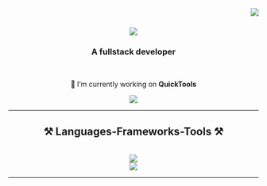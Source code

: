 <img align="right" src="https://visitor-badge.laobi.icu/badge?page_id=zeeshana07x.zeeshana07x" />

<h1 align="center">
    <img src="https://readme-typing-svg.herokuapp.com/?font=Righteous&size=35&center=true&vCenter=true&width=500&height=70&duration=4000&lines=Hi+There!+👋;+I'm+Zeeshan!;" />
</h1>

<h3 align="center">A fullstack developer</h3>

<br/>

<div align="center">
 
 🔭 I’m currently working on **QuickTools**

 </div>
 
<div align="center"> 
  <a href="https://zeeshana07x.github.io" target="_blank">
     <img src="https://img.shields.io/badge/Portfolio-FF5722?style=for-the-badge&logo=todoist&logoColor=white" target="_blank" /> <!-- sqlite, safari, google-chrome are other good icon options -->
  </a>
</div>

 <hr/>
 
<h2 align="center">⚒️ Languages-Frameworks-Tools ⚒️</h2>
<br/>
<div align="center">
    <img src="https://skillicons.dev/icons?i=react,html,css,vscode,github,tailwind,git" />
</div>

<div align="center">
    <img src="https://skillicons.dev/icons?i=neovim,npm,nodejs,javascript,linux,ts,nextjs" />
</div>

<hr/>
